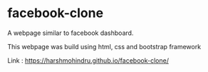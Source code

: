# facebook-clone
A webpage similar to facebook dashboard.

This webpage was build using html, css and bootstrap framework

Link : https://harshmohindru.github.io/facebook-clone/
